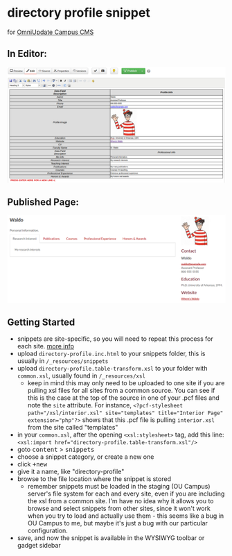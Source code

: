 # directory profile snippet
for [OmniUpdate Campus CMS](http://omniupdate.com/products/oucampus/)

## In Editor:  
![popover screenshot](https://raw.githubusercontent.com/admonkey/directory-profile.snippet/master/snippet.screenshot.png)

## Published Page:  
![snippet screenshot](https://raw.githubusercontent.com/admonkey/directory-profile.snippet/master/published.screenshot.png)

## Getting Started
* snippets are site-specific, so you will need to repeat this process for each site. 
  [more info](http://support.omniupdate.com/oucampus10/reusable-content/snippets/snippets-setup.html)
* upload `directory-profile.inc.html` to your snippets folder, this is usually in `/_resources/snippets`
* upload `directory-profile.table-transform.xsl` to your folder with `common.xsl`, usually found in `/_resources/xsl`
  * keep in mind this may only need to be uploaded to one site if you are pulling xsl files for all sites from a common source. 
    You can see if this is the case at the top of the source in one of your .pcf files and note the `site` attribute.
    For instance, `<?pcf-stylesheet path="/xsl/interior.xsl" site="templates" title="Interior Page" extension="php"?>`
    shows that this .pcf file is pulling `interior.xsl` from the site called "templates"
* in your `common.xsl`, after the opening `<xsl:stylesheet>` tag, add this line: `<xsl:import href="directory-profile.table-transform.xsl"/>`
* goto <kbd>content</kbd> > <kbd>snippets</kbd>
* choose a snippet category, or create a new one
* click <kbd>+new</kbd>
* give it a name, like "directory-profile"
* browse to the file location where the snippet is stored
  * remember snippets must be loaded in the staging (OU Campus) server's file system for each and every site,
  even if you are including the xsl from a common site.
  I'm have no idea why it allows you to browse and select snippets from other sites,
  since it won't work when you try to load and actually use them - this seems like a bug in OU Campus to me,
  but maybe it's just a bug with our particular configuration.
* save, and now the snippet is available in the WYSIWYG toolbar or gadget sidebar
